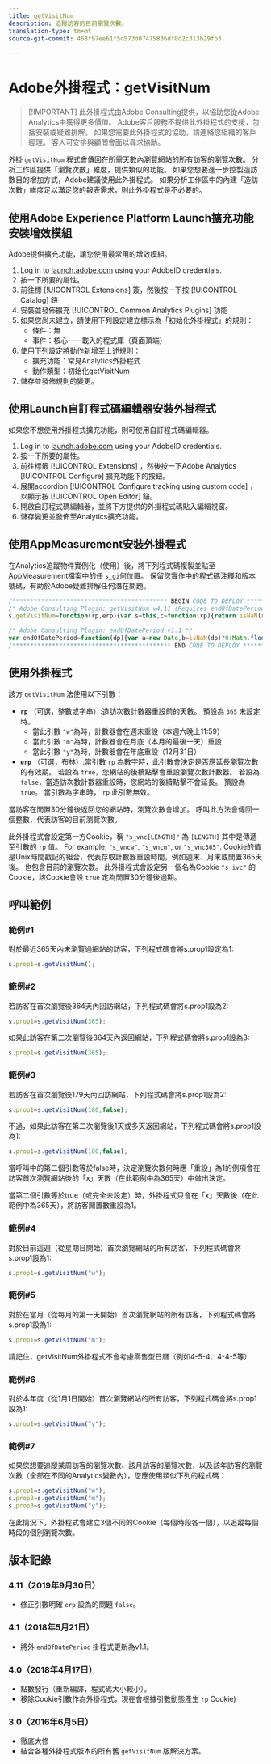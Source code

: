 ```yaml
---
title: getVisitNum
description: 追蹤訪客的目前瀏覽次數。
translation-type: tm+mt
source-git-commit: 468f97ee61f5d573d07475836df8d2c313b29fb3

---
```



# Adobe外掛程式：getVisitNum

> [!IMPORTANT] 此外掛程式由Adobe Consulting提供，以協助您從Adobe Analytics中獲得更多價值。 Adobe客戶服務不提供此外掛程式的支援，包括安裝或疑難排解。 如果您需要此外掛程式的協助，請連絡您組織的客戶經理。 客人可安排與顧問會面以尋求協助。

外掛 `getVisitNum` 程式會傳回在所需天數內瀏覽網站的所有訪客的瀏覽次數。 分析工作區提供「瀏覽次數」維度，提供類似的功能。 如果您想要進一步控製造訪數目的增加方式，Adobe建議使用此外掛程式。 如果分析工作區中的內建「造訪次數」維度足以滿足您的報表需求，則此外掛程式是不必要的。

## 使用Adobe Experience Platform Launch擴充功能安裝增效模組

Adobe提供擴充功能，讓您使用最常用的增效模組。

1. Log in to [launch.adobe.com](https://launch.adobe.com) using your AdobeID credentials.
1. 按一下所要的屬性。
1. 前往標 [!UICONTROL Extensions] 簽，然後按一下按 [!UICONTROL Catalog] 鈕
1. 安裝並發佈擴充 [!UICONTROL Common Analytics Plugins] 功能
1. 如果您尚未建立，請使用下列設定建立標示為「初始化外掛程式」的規則：
   * 條件：無
   * 事件：核心——載入的程式庫（頁面頂端）
1. 使用下列設定將動作新增至上述規則：
   * 擴充功能：常見Analytics外掛程式
   * 動作類型：初始化getVisitNum
1. 儲存並發佈規則的變更。

## 使用Launch自訂程式碼編輯器安裝外掛程式

如果您不想使用外掛程式擴充功能，則可使用自訂程式碼編輯器。

1. Log in to [launch.adobe.com](https://launch.adobe.com) using your AdobeID credentials.
1. 按一下所要的屬性。
1. 前往標籤 [!UICONTROL Extensions] ，然後按一下Adobe Analytics [!UICONTROL Configure] 擴充功能下的按鈕。
1. 展開accordion [!UICONTROL Configure tracking using custom code] ，以顯示按 [!UICONTROL Open Editor] 鈕。
1. 開啟自訂程式碼編輯器，並將下方提供的外掛程式碼貼入編輯視窗。
1. 儲存變更並發佈至Analytics擴充功能。

## 使用AppMeasurement安裝外掛程式

在Analytics追蹤物件實例化（使用）後，將下列程式碼複製並貼至AppMeasurement檔案中的任 [`s_gi`](../functions/s-gi.md)何位置。 保留您實作中的程式碼注釋和版本號碼，有助於Adobe疑難排解任何潛在問題。

```js
/******************************************* BEGIN CODE TO DEPLOY *******************************************/
/* Adobe Consulting Plugin: getVisitNum v4.11 (Requires endOfDatePeriod plug-in) */
s.getVisitNum=function(rp,erp){var s=this,c=function(rp){return isNaN(rp)?!1:(parseFloat(rp)|0)===parseFloat(rp)};rp=rp?rp:365;erp= "undefined"!==typeof erp?!!erp:c(rp)?!0:!1;var e=(new Date).getTime(),b=endOfDatePeriod(rp);if(s.c_r("s_vnc"+rp))var g=s.c_r("s_vnc"+rp).split("&vn="),d=g[1];if(s.c_r("s_ivc"))return d?(b.setTime(e+18E5),s.c_w("s_ivc",!0,b),d):"unknown visit number";if("undefined"!==typeof d)return d++,c=erp&&c(rp)?e+864E5*rp:g[0],b.setTime(c),s.c_w("s_vnc"+rp,c+"&vn="+d,b),b.setTime(e+ 18E5),s.c_w("s_ivc",!0,b),d;c=c(rp)?e+864E5*rp:endOfDatePeriod(rp).getTime();s.c_w("s_vnc"+rp,c+"&vn=1",b);b.setTime(e+18E5); s.c_w("s_ivc",!0,b);return"1"};

/* Adobe Consulting Plugin: endOfDatePeriod v1.1 */
var endOfDatePeriod=function(dp){var a=new Date,b=isNaN(dp)?0:Math.floor(dp);a.setHours(23);a.setMinutes(59);a.setSeconds(59); "w"===dp&&(b=6-a.getDay());if("m"===dp){b=a.getMonth()+1;var d=a.getFullYear();b=(new Date(d?d:1970,b?b:1,0)).getDate()-a.getDate()}a.setDate(a.getDate()+b);"y"===dp&&(a.setMonth(11),a.setDate(31));return a};
/******************************************** END CODE TO DEPLOY ********************************************/
```

## 使用外掛程式

該方 `getVisitNum` 法使用以下引數：

* **`rp`** （可選，整數或字串）:造訪次數計數器重設前的天數。  預設為 `365` 未設定時。
   * 當此引數 `"w"`為時，計數器會在週末重設（本週六晚上11:59）
   * 當此引數 `"m"`為時，計數器會在月底（本月的最後一天）重設
   * 當此引數 `"y"`為時，計數器會在年底重設（12月31日）
* **`erp`** （可選，布林）:當引數 `rp` 為數字時，此引數會決定是否應延長瀏覽次數的有效期。 若設為 `true`，您網站的後續點擊會重設瀏覽次數計數器。 若設為 `false`，當造訪次數計數器重設時，您網站的後續點擊不會延長。 預設為 `true`。 當引數為字串時， `rp` 此引數無效。

當訪客在閒置30分鐘後返回您的網站時，瀏覽次數會增加。 呼叫此方法會傳回一個整數，代表訪客的目前瀏覽次數。

此外掛程式會設定第一方Cookie，稱 `"s_vnc[LENGTH]"` 為 `[LENGTH]` 其中是傳遞至引數的 `rp` 值。 For example, `"s_vncw"`, `"s_vncm"`, or `"s_vnc365"`. Cookie的值是Unix時間戳記的組合，代表存取計數器重設時間，例如週末、月末或閒置365天後。 也包含目前的瀏覽次數。 此外掛程式會設定另一個名為Cookie `"s_ivc"` 的Cookie，該Cookie會設 `true` 定為閒置30分鐘後過期。

## 呼叫範例

### 範例#1

對於最近365天內未瀏覽過網站的訪客，下列程式碼會將s.prop1設定為1:

```js
s.prop1=s.getVisitNum();
```

### 範例#2

若訪客在首次瀏覽後364天內回訪網站，下列程式碼會將s.prop1設為2:

```js
s.prop1=s.getVisitNum(365);
```

如果此訪客在第二次瀏覽後364天內返回網站，下列程式碼會將s.prop1設為3:

```js
s.prop1=s.getVisitNum(365);
```

### 範例#3

若訪客在首次瀏覽後179天內回訪網站，下列程式碼會將s.prop1設為2:

```js
s.prop1=s.getVisitNum(180,false);
```

不過，如果此訪客在第二次瀏覽後1天或多天返回網站，下列程式碼會將s.prop1設為1:

```js
s.prop1=s.getVisitNum(180,false);
```

當呼叫中的第二個引數等於false時，決定瀏覽次數何時應「重設」為1的例項會在訪客首次瀏覽網站後的「x」天數（在此範例中為365天）中做出決定。

當第二個引數等於true（或完全未設定）時，外掛程式只會在「x」天數後（在此範例中為365天），將訪客閒置數重設為1。

### 範例#4

對於目前這週（從星期日開始）首次瀏覽網站的所有訪客，下列程式碼會將s.prop1設為1:

```js
s.prop1=s.getVisitNum("w");
```

### 範例#5

對於在當月（從每月的第一天開始）首次瀏覽網站的所有訪客，下列程式碼會將s.prop1設為1:

```js
s.prop1=s.getVisitNum("m");
```

請記住，getVisitNum外掛程式不會考慮零售型日曆（例如4-5-4、4-4-5等）

### 範例#6

對於本年度（從1月1日開始）首次瀏覽網站的所有訪客，下列程式碼會將s.prop1設為1:

```js
s.prop1=s.getVisitNum("y");
```

### 範例#7

如果您想要追蹤某周訪客的瀏覽次數、該月訪客的瀏覽次數，以及該年訪客的瀏覽次數（全部在不同的Analytics變數內），您應使用類似下列的程式碼：

```js
s.prop1=s.getVisitNum("w");
s.prop2=s.getVisitNum("m");
s.prop3=s.getVisitNum("y");
```

在此情況下，外掛程式會建立3個不同的Cookie（每個時段各一個），以追蹤每個時段的個別瀏覽次數。

## 版本記錄

### 4.11（2019年9月30日）

* 修正引數明確 `erp` 設為的問題 `false`。

### 4.1（2018年5月21日）

* 將外 `endOfDatePeriod` 掛程式更新為v1.1。

### 4.0（2018年4月17日）

* 點數發行（重新編譯，程式碼大小較小）。
* 移除Cookie引數作為外掛程式，現在會根據引數動態產生 `rp` Cookie)

### 3.0（2016年6月5日）

* 徹底大修
* 結合各種外掛程式版本的所有舊 `getVisitNum` 版解決方案。
